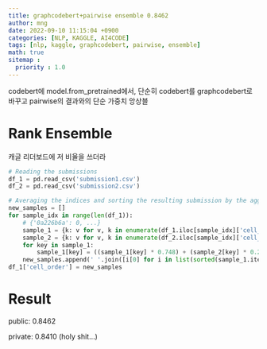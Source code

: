 ```yaml
---
title: graphcodebert+pairwise ensemble 0.8462
author: mng
date: 2022-09-10 11:15:04 +0900
categories: [NLP, KAGGLE, AI4CODE]
tags: [nlp, kaggle, graphcodebert, pairwise, ensemble]
math: true
sitemap :
  priority : 1.0
---
```


codebert에 model.from_pretrained에서, 단순히 codebert를 graphcodebert로 바꾸고 pairwise의 결과와의 단순 가중치 앙상블

# Rank Ensemble

캐글 리더보드에 저 비율을 쓰더라

```python
# Reading the submissions
df_1 = pd.read_csv('submission1.csv')
df_2 = pd.read_csv('submission2.csv')

# Averaging the indices and sorting the resulting submission by the aggregated ensembled indices
new_samples = []
for sample_idx in range(len(df_1)):
    # {'0a226b6a': 0, ...}
    sample_1 = {k: v for v, k in enumerate(df_1.iloc[sample_idx]['cell_order'].split(' '))}
    sample_2 = {k: v for v, k in enumerate(df_2.iloc[sample_idx]['cell_order'].split(' '))}
    for key in sample_1: 
        sample_1[key] = ((sample_1[key] * 0.748) + (sample_2[key] * 0.252))
    new_samples.append(' '.join([i[0] for i in list(sorted(sample_1.items(), key = lambda x: x[1]))]))
df_1['cell_order'] = new_samples
```

# Result

public: 0.8462

private: 0.8410 (holy shit…)